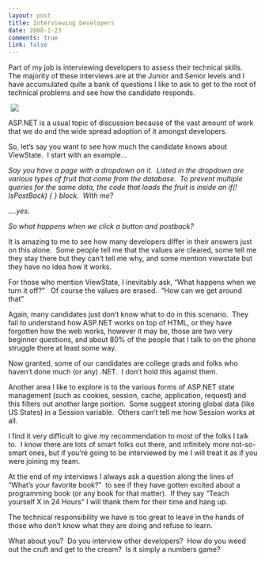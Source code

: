 ```yaml
--- 
layout: post
title: Interviewing Developers
date: 2008-1-23
comments: true
link: false
---
```

<p>Part of my job is interviewing developers to assess their technical skills.&nbsp; The majority of these interviews are at the Junior and Senior levels and I have accumulated quite a bank of questions I like to ask to get to the root of technical problems and see how the candidate responds.</p><p><img src="/images/business_business_suit_237357_l_small.jpg" hspace="5"  border="0"  /></p><p>ASP.NET is a usual topic of discussion because of the vast amount of work that we do and the wide spread adoption of it amongst developers.&nbsp; </p><p>So, let&rsquo;s say you want to see how much the candidate knows about ViewState.&nbsp; I start with an example&hellip;</p><p><em>Say you have a page with a dropdown on it.&nbsp; Listed in the dropdown are various types of fruit that come from the database.&nbsp; To prevent multiple queries for the same data, the code that loads the fruit is inside an if(! IsPostBack) { } block.&nbsp; With me?</em></p><p><em>&hellip;.yes.</em></p><p><em>So what happens when we click a button and postback?</em></p><p>It is amazing to me to see how many developers differ in their answers just on this alone.&nbsp; Some people tell me that the values are cleared, some tell me they stay there but they can&rsquo;t tell me why, and some mention viewstate but they have no idea how it works.</p><p>For those who mention ViewState, I inevitably ask, &ldquo;What happens when we turn it off?&rdquo;&nbsp;&nbsp; Of course the values are erased.&nbsp; &ldquo;How can we get around that&rdquo;</p><p>Again, many candidates just don&rsquo;t know what to do in this scenario.&nbsp; They fail to understand how ASP.NET works on top of HTML, or they have forgotten how the web works, however it may be, those are two very beginner questions, and about 80% of the people that I talk to on the phone struggle there at least some way.</p><p>Now granted, some of our candidates are college grads and folks who haven&rsquo;t done much (or any) .NET.&nbsp; I don&rsquo;t hold this against them.</p><p>Another area I like to explore is to the various forms of ASP.NET state management (such as cookies, session, cache, application, request) and this filters out another large portion.&nbsp; Some suggest storing global data (like US States) in a Session variable.&nbsp; Others can&rsquo;t tell me how Session works at all.</p><p>I find it very difficult to give my recommendation to most of the folks I talk to.&nbsp; I know there are lots of smart folks out there, and infinitely more not-so-smart ones, but if you&rsquo;re going to be interviewed by me I will treat it as if you were joining my team.</p><p>At the end of my interviews I always ask a question along the lines of &ldquo;What&rsquo;s your favorite book?&rdquo;&nbsp; to see if they have gotten excited about a programming book (or any book for that matter).&nbsp; If they say &ldquo;Teach yourself X in 24 Hours&rdquo; I will thank them for their time and hang up.</p><p>The technical responsibility we have is too great to leave in the hands of those who don&rsquo;t know what they are doing and refuse to learn.</p><p>What about you?&nbsp; Do you interview other developers?&nbsp; How do you weed out the cruft and get to the cream?&nbsp; Is it simply a numbers game?</p>
